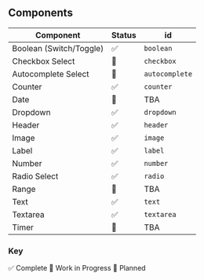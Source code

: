 ## Components

| Component               | Status | id             |
| ----------------------- | ------ | -------------- |
| Boolean (Switch/Toggle) | ✅     | `boolean`      |
| Checkbox Select         | 🚧     | `checkbox`     |
| Autocomplete Select     | 🚧     | `autocomplete` |
| Counter                 | ✅     | `counter`      |
| Date                    | 📝     | TBA            |
| Dropdown                | ✅     | `dropdown`     |
| Header                  | ✅     | `header`       |
| Image                   | ✅     | `image`        |
| Label                   | ✅     | `label`        |
| Number                  | ✅     | `number`       |
| Radio Select            | ✅     | `radio`        |
| Range                   | 📝     | TBA            |
| Text                    | ✅     | `text`         |
| Textarea                | ✅     | `textarea`     |
| Timer                   | 📝     | TBA            |

### Key

✅ Complete
🚧 Work in Progress
📝 Planned
